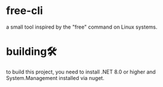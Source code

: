 # free-cli
a small tool inspired by the "free" command on Linux systems.

# building🛠️
to build this project, you need to install .NET 8.0 or higher and System.Management installed via nuget.
